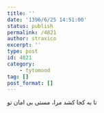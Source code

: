 ```yaml
---
title: ''
date: '1396/6/25 14:51:00'
status: publish
permalink: /4821
author: straxico
excerpt: ''
type: post
id: 4821
category:
    - tytomood
tag: []
post_format: []
---
```

تا به کجا کشد مرا، مستی بی امان تو